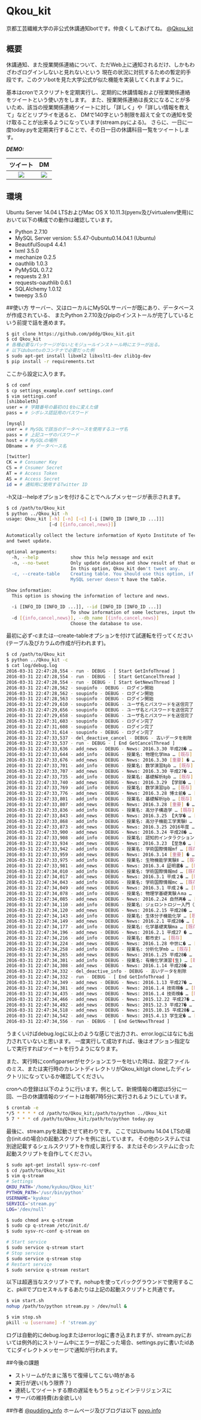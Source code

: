 # Qkou_kit
京都工芸繊維大学の非公式休講通知botです。仲良くしてあげてね。
[@Qkou_kit](https://twitter.com/Qkou_kit)

## 概要
休講通知、また授業関係連絡について、ただWeb上に通知されるだけ、しかもわざわざログインしないと見れないという
現在の状況に対抗するための暫定的手段です。このクソbotを見た大学公式が似た機能を実装してくれますように。

基本はcronでスクリプトを定期実行し、定期的に休講情報および授業関係連絡をツイートという使い方をします。
また、授業関係連絡は長文になることが多いため、該当の授業関係連絡ツイートに対し「詳しく」や「詳しい情報を教えて」などとリプライを送ると、
DMで140字という制限を超えて全ての通知を受け取ることが出来るようになっています(stream.pyによる)。
さらに、一日に一度today.pyを定期実行することで、その日一日の休講科目一覧をツイートします。

***DEMO:***

|ツイート|DM|
|:---:|:---:|
|![](https://raw.github.com/wiki/pddg/Qkou_kit/imgs/スクショ1.png)|![](https://raw.github.com/wiki/pddg/Qkou_kit/imgs/スクショ2.png)|

## 環境
Ubuntu Server 14.04 LTSおよびMac OS X 10.11.3(pyenv及びvirtualenv使用)において以下の構成での動作は確認しています。

* Python 2.7.10
* MySQL Server version: 5.5.47-0ubuntu0.14.04.1 (Ubuntu)
* BeautifulSoup4 4.4.1
* lxml 3.5.0
* mechanize 0.2.5
* oauthlib 1.0.3
* PyMySQL 0.7.2
* requests 2.9.1
* requests-oauthlib 0.6.1
* SQLAlchemy 1.0.12
* tweepy 3.5.0

##使い方
サーバー、又はローカルにMySQLサーバーが既にあり、データベースが作成されている、
またPython 2.7.10及びpipのインストールが完了しているという前提で話を進めます。

```bash
$ git clone https://github.com/pddg/Qkou_kit.git
$ cd Qkou_kit
# 各種必要なパッケージがないとモジュールインストール時にエラーが出る。
# 以下はubuntuのコンテナで必要だった例
$ sudo apt-get install libxml2 libxslt1-dev zlib1g-dev
$ pip install -r requirements.txt
```

ここから設定に入ります。

```bash
$ cd conf
$ cp settings_example.conf settings.conf
$ vim settings.conf
[shibboleth]
user = # 学籍番号の最初の1をbに変えた値
pass = # シボレス認証用のパスワード

[mysql]
user = # MySQLで該当のデータベースを使用するユーザ名
pass = # 上記ユーザのパスワード
host = # MySQLの場所
DBname = # データベース名

[twitter]
CK = # Consumer Key
CS = # Cnsumer Secret
AT = # Access Token
AS = # Access Secret
id = # 通知用に使用するTwitter ID
```

-h又は--helpオプションを付けることでヘルプメッセージが表示されます。

```bash
$ cd /path/to/Qkou_kit
$ python ../Qkou_kit -h
usage: Qkou_kit [-h] [-n] [-c] [-i [INFO_ID [INFO_ID ...]]]
                [-d [{info,cancel,news}]]

Automatically collect the lecture information of Kyoto Institute of Technology
and tweet update.

optional arguments:
  -h, --help            show this help message and exit
  -n, --no-tweet        Only update database and show result of that on CLI.
                        In this option, Qkou_kit don't tweet any.
  -c, --create-table    Creating table. You should use this option, if your
                        MySQL server doesn't have the table.

Show information:
  This option is showing the information of lecture and news.

  -i [INFO_ID [INFO_ID ...]], --id [INFO_ID [INFO_ID ...]]
                        To show information of some lectures, input their ids.
  -d [{info,cancel,news}], --db_name [{info,cancel,news}]
                        Choose the database to use.
```

最初に必ず-cまたは--create-tableオプションを付けて試運転を行ってください(テーブル及びカラムの作成が行われます)。

```bash
$ cd /path/to/Qkou_kit 
$ python ../Qkou_kit -c
$ cat log/debug.log
2016-03-31 22:47:28,554 - run - DEBUG - [ Start GetInfoThread ]
2016-03-31 22:47:28,554 - run - DEBUG - [ Start GetCancelThread ]
2016-03-31 22:47:28,554 - run - DEBUG - [ Start GetNewsThread ]
2016-03-31 22:47:28,562 - soupinfo - DEBUG - ログイン開始
2016-03-31 22:47:28,562 - soupinfo - DEBUG - ログイン開始
2016-03-31 22:47:28,563 - soupinfo - DEBUG - ログイン開始
2016-03-31 22:47:29,610 - soupinfo - DEBUG - ユーザ名とパスワードを送信完了
2016-03-31 22:47:29,656 - soupinfo - DEBUG - ユーザ名とパスワードを送信完了
2016-03-31 22:47:29,658 - soupinfo - DEBUG - ユーザ名とパスワードを送信完了
2016-03-31 22:47:31,603 - soupinfo - DEBUG - ログイン完了
2016-03-31 22:47:31,608 - soupinfo - DEBUG - ログイン完了
2016-03-31 22:47:31,614 - soupinfo - DEBUG - ログイン完了
2016-03-31 22:47:33,537 - del_deactive_cancel - DEBUG - 古いデータを削除
2016-03-31 22:47:33,537 - run - DEBUG - [ End GetCancelThread ]
2016-03-31 22:47:33,636 - add_news - DEBUG - News: 2016.3.30 平成28� … [既存]
2016-03-31 22:47:33,644 - add_info - DEBUG - 授業名: 物理化学Ⅰma … [既存]
2016-03-31 22:47:33,676 - add_news - DEBUG - News: 2016.3.30 [重要] � … [既存]
2016-03-31 22:47:33,701 - add_info - DEBUG - 授業名: 数学演習Ⅱpb … [既存]
2016-03-31 22:47:33,707 - add_news - DEBUG - News: 2016.3.30 平成27� … [既存]
2016-03-31 22:47:33,735 - add_info - DEBUG - 授業名: 基礎解析Ⅱpb … [既存]
2016-03-31 22:47:33,740 - add_news - DEBUG - News: 2016.3.29 【学部� … [既存]
2016-03-31 22:47:33,769 - add_info - DEBUG - 授業名: 数学演習Ⅰpb … [既存]
2016-03-31 22:47:33,776 - add_news - DEBUG - News: 2016.3.28 博士前� … [既存]
2016-03-31 22:47:33,801 - add_info - DEBUG - 授業名: 基礎解析Ⅰpb … [既存]
2016-03-31 22:47:33,807 - add_news - DEBUG - News: 2016.3.28 [重要] � … [既存]
2016-03-31 22:47:33,836 - add_info - DEBUG - 授業名: 高分子構造学 … [既存]
2016-03-31 22:47:33,843 - add_news - DEBUG - News: 2016.3.25 【大学� … [既存]
2016-03-31 22:47:33,868 - add_info - DEBUG - 授業名: 高分子機能工学実験Ⅰ … [既存]
2016-03-31 22:47:33,873 - add_news - DEBUG - News: 2016.3.25 2016年度 … [既存]
2016-03-31 22:47:33,900 - add_news - DEBUG - News: 2016.3.24 平成28� … [既存]
2016-03-31 22:47:33,908 - add_info - DEBUG - 授業名: 認知的インタラクションデザイン学 … [既存]
2016-03-31 22:47:33,934 - add_news - DEBUG - News: 2016.3.23 【至急� … [既存]
2016-03-31 22:47:33,942 - add_info - DEBUG - 授業名: 学術国際情報mf … [既存]
2016-03-31 22:47:33,959 - add_news - DEBUG - News: 2016.3.14 [重要] � … [既存]
2016-03-31 22:47:33,975 - add_info - DEBUG - 授業名: 生物機能学実験Ⅱ … [既存]
2016-03-31 22:47:33,981 - add_news - DEBUG - News: 2016.3.4 証明書� … [既存]
2016-03-31 22:47:34,010 - add_info - DEBUG - 授業名: 学術国際情報md … [既存]
2016-03-31 22:47:34,017 - add_news - DEBUG - News: 2016.3.1 平成２� … [既存]
2016-03-31 22:47:34,043 - add_info - DEBUG - 授業名: 学術国際情報mc … [既存]
2016-03-31 22:47:34,049 - add_news - DEBUG - News: 2016.3.1 平成２� … [既存]
2016-03-31 22:47:34,078 - add_info - DEBUG - 授業名: 物理学基礎実験Ａma … [既存]
2016-03-31 22:47:34,085 - add_news - DEBUG - News: 2016.2.24 自然再� … [既存]
2016-03-31 22:47:34,110 - add_info - DEBUG - 授業名: ジェロントロジー入門（超高齢社会のユニバーサルデザイン） … [既存]
2016-03-31 22:47:34,120 - add_news - DEBUG - News: 2016.2.15 平成28� … [既存]
2016-03-31 22:47:34,143 - add_info - DEBUG - 授業名: 生体分子機能化学 … [既存]
2016-03-31 22:47:34,149 - add_news - DEBUG - News: 2016.2.1 平成28� … [既存]
2016-03-31 22:47:34,177 - add_info - DEBUG - 授業名: 化学基礎実験ma … [既存]
2016-03-31 22:47:34,196 - add_news - DEBUG - News: 2016.2.1 平成27 � … [既存]
2016-03-31 22:47:34,216 - add_info - DEBUG - 授業名: 都市史Ⅰ … [既存]
2016-03-31 22:47:34,224 - add_news - DEBUG - News: 2016.1.28 中世に� … [既存]
2016-03-31 22:47:34,258 - add_info - DEBUG - 授業名: 分析化学mb … [既存]
2016-03-31 22:47:34,265 - add_news - DEBUG - News: 2016.1.25 平成28� … [既存]
2016-03-31 22:47:34,301 - add_info - DEBUG - 授業名: 有機化学演習(生) … [既存]
2016-03-31 22:47:34,308 - add_news - DEBUG - News: 2016.1.14 平成28� … [既存]
2016-03-31 22:47:34,332 - del_deactive_info - DEBUG - 古いデータを削除
2016-03-31 22:47:34,332 - run - DEBUG - [ End GetInfoThread ]
2016-03-31 22:47:34,349 - add_news - DEBUG - News: 2016.1.13 平成27� … [既存]
2016-03-31 22:47:34,381 - add_news - DEBUG - News: 2016.1.4 技術検� … [既存]
2016-03-31 22:47:34,435 - add_news - DEBUG - News: 2016.1.4 技術検� … [既存]
2016-03-31 22:47:34,466 - add_news - DEBUG - News: 2015.12.22 平成27� … [既存]
2016-03-31 22:47:34,492 - add_news - DEBUG - News: 2015.12.3 平成27� … [既存]
2016-03-31 22:47:34,518 - add_news - DEBUG - News: 2015.10.15 平成28� … [既存]
2016-03-31 22:47:34,542 - add_news - DEBUG - News: 2015.4.13 学生定� … [既存]
2016-03-31 22:47:34,556 - run - DEBUG - [ End GetNewsThread ]
```

うまくいけばdebug.logに以上のような感じで出力され、error.logにはなにも出力されていないと思います。
一度実行して成功すれば、後はオプション指定なしで実行すればツイートを行うようになります。

また、実行時にconfigparserがセクションエラーを吐いた時は、設定ファイルのミス、または実行時のカレントディレクトリがQkou_kit(git cloneしたディレクトリ)になっているか確認してください。

cronへの登録は以下のように行います。例として、新規情報の確認は5分に一回、一日の休講情報のツイートは毎朝7時5分に実行されるようにしています。

```bash
$ crontab -e
*/5 * * * * cd /path/to/Qkou_kit;/path/to/python ../Qkou_kit
5 7 * * * cd /path/to/Qkou_kit;/path/to/python today.py
```

最後に、stream.pyを起動させて終わりです。
ここではUbuntu 14.04 LTSの場合(init.dの場合)の起動スクリプトを例に出しています。
その他のシステムでは別途記載するシェルスクリプトを作成し実行する、またはそのシステムに合った起動スクリプトを自作してください。

```bash
$ sudo apt-get install sysv-rc-conf
$ cd /path/to/Qkou_kit
$ vim q-stream
# Settings
QKOU_PATH='/home/kyukou/Qkou_kit'
PYTHON_PATH='/usr/bin/python'
USERNAME='kyukou'
SERVICE='stream.py'
LOG='/dev/null'

$ sudo chmod a+x q-stream
$ sudo cp q-stream /etc/init.d/
$ sudo sysv-rc-conf q-stream on

# Start service
$ sudo service q-stream start
# Stop service
$ sudo service q-stream stop
# Restart service
$ sudo service q-stream restart
```

以下は超適当なスクリプトです。nohupを使ってバックグラウンドで使用すること、pkillでプロセスキルするあたりは上記の起動スクリプトと共通です。

```bash
$ vim start.sh
nohup /path/to/python stream.py > /dev/null &

$ vim stop.sh
pkill -u [username] -f 'stream.py'
```

ログは自動的にdebug.logまたはerror.logに書き込まれますが、stream.pyにおいては例外的にストリーム中にエラーが起こった場合、settings.pyに書いたidあてにダイレクトメッセージで通知が行われます。

##今後の課題

* ストリームがたまに落ちて復帰してこない時がある
* 実行が遅い(もう限界？)
* 連続してツイートする際の遅延をもうちょっとインテリジェンスに
* サーバの維持費(お金欲しい)


##作者
[@pudding_info](https://twitter.com/pudding_info)
ホームページ及びブログは以下
[poyo.info](https://www.poyo.info)
